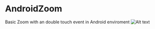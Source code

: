 # AndroidZoom
Basic Zoom with an double touch event in Android enviroment
![Alt text](img.jpg?raw=true "Title")
